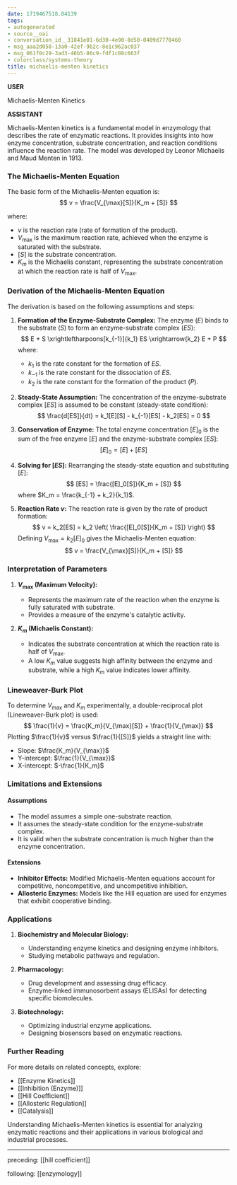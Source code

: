 ```yaml
---
date: 1719467518.04139
tags:
- autogenerated
- source__oai
- conversation_id__31841e01-6d30-4e90-8d50-0409d7778460
- msg_aaa2d058-13a0-42ef-9b2c-8e1c962ac037
- msg_061f0c29-3ad3-46b5-86c9-fdf1c08c663f
- colorclass/systems-theory
title: michaelis-menten kinetics
---
```


**USER**

Michaelis-Menten Kinetics


**ASSISTANT**

Michaelis-Menten kinetics is a fundamental model in enzymology that describes the rate of enzymatic reactions. It provides insights into how enzyme concentration, substrate concentration, and reaction conditions influence the reaction rate. The model was developed by Leonor Michaelis and Maud Menten in 1913.

### The Michaelis-Menten Equation

The basic form of the Michaelis-Menten equation is:
$$
v = \frac{V_{\max}[S]}{K_m + [S]}
$$

where:
- $v$ is the reaction rate (rate of formation of the product).
- $V_{\max}$ is the maximum reaction rate, achieved when the enzyme is saturated with the substrate.
- $[S]$ is the substrate concentration.
- $K_m$ is the Michaelis constant, representing the substrate concentration at which the reaction rate is half of $V_{\max}$.

### Derivation of the Michaelis-Menten Equation

The derivation is based on the following assumptions and steps:

1. **Formation of the Enzyme-Substrate Complex:**
   The enzyme ($E$) binds to the substrate ($S$) to form an enzyme-substrate complex ($ES$):
   $$
   E + S \xrightleftharpoons[k_{-1}]{k_1} ES \xrightarrow{k_2} E + P
   $$
   where:
   - $k_1$ is the rate constant for the formation of $ES$.
   - $k_{-1}$ is the rate constant for the dissociation of $ES$.
   - $k_2$ is the rate constant for the formation of the product ($P$).

2. **Steady-State Assumption:**
   The concentration of the enzyme-substrate complex $[ES]$ is assumed to be constant (steady-state condition):
   $$
   \frac{d[ES]}{dt} = k_1[E][S] - k_{-1}[ES] - k_2[ES] = 0
   $$

3. **Conservation of Enzyme:**
   The total enzyme concentration $[E]_0$ is the sum of the free enzyme $[E]$ and the enzyme-substrate complex $[ES]$:
   $$
   [E]_0 = [E] + [ES]
   $$

4. **Solving for $[ES]$:**
   Rearranging the steady-state equation and substituting $[E]$:
   $$
   [ES] = \frac{[E]_0[S]}{K_m + [S]}
   $$
   where $K_m = \frac{k_{-1} + k_2}{k_1}$.

5. **Reaction Rate $v$:**
   The reaction rate is given by the rate of product formation:
   $$
   v = k_2[ES] = k_2 \left( \frac{[E]_0[S]}{K_m + [S]} \right)
   $$
   Defining $V_{\max} = k_2[E]_0$ gives the Michaelis-Menten equation:
   $$
   v = \frac{V_{\max}[S]}{K_m + [S]}
   $$

### Interpretation of Parameters

1. **$V_{\max}$ (Maximum Velocity):**
   - Represents the maximum rate of the reaction when the enzyme is fully saturated with substrate.
   - Provides a measure of the enzyme's catalytic activity.

2. **$K_m$ (Michaelis Constant):**
   - Indicates the substrate concentration at which the reaction rate is half of $V_{\max}$.
   - A low $K_m$ value suggests high affinity between the enzyme and substrate, while a high $K_m$ value indicates lower affinity.

### Lineweaver-Burk Plot

To determine $V_{\max}$ and $K_m$ experimentally, a double-reciprocal plot (Lineweaver-Burk plot) is used:
$$
\frac{1}{v} = \frac{K_m}{V_{\max}[S]} + \frac{1}{V_{\max}}
$$
Plotting $\frac{1}{v}$ versus $\frac{1}{[S]}$ yields a straight line with:
- Slope: $\frac{K_m}{V_{\max}}$
- Y-intercept: $\frac{1}{V_{\max}}$
- X-intercept: $-\frac{1}{K_m}$

### Limitations and Extensions

#### Assumptions
- The model assumes a simple one-substrate reaction.
- It assumes the steady-state condition for the enzyme-substrate complex.
- It is valid when the substrate concentration is much higher than the enzyme concentration.

#### Extensions
- **Inhibitor Effects:** Modified Michaelis-Menten equations account for competitive, noncompetitive, and uncompetitive inhibition.
- **Allosteric Enzymes:** Models like the Hill equation are used for enzymes that exhibit cooperative binding.

### Applications

1. **Biochemistry and Molecular Biology:**
   - Understanding enzyme kinetics and designing enzyme inhibitors.
   - Studying metabolic pathways and regulation.

2. **Pharmacology:**
   - Drug development and assessing drug efficacy.
   - Enzyme-linked immunosorbent assays (ELISAs) for detecting specific biomolecules.

3. **Biotechnology:**
   - Optimizing industrial enzyme applications.
   - Designing biosensors based on enzymatic reactions.

### Further Reading

For more details on related concepts, explore:
- [[Enzyme Kinetics]]
- [[Inhibition (Enzyme)]]
- [[Hill Coefficient]]
- [[Allosteric Regulation]]
- [[Catalysis]]

Understanding Michaelis-Menten kinetics is essential for analyzing enzymatic reactions and their applications in various biological and industrial processes.


---

preceding: [[hill coefficient]]  


following: [[enzymology]]
